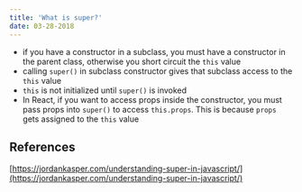 ```yaml
---
title: 'What is super?'
date: 03-28-2018
---
```


- if you have a constructor in a subclass, you must have a constructor in the parent class, otherwise you short circuit the `this` value
- calling `super()` in subclass constructor gives that subclass access to the `this` value
- `this` is not initialized until `super()` is invoked
- In React, if you want to access props inside the constructor, you must pass props into `super()` to access `this.props`. This is because `props` gets assigned to the `this` value



## References

[https://jordankasper.com/understanding-super-in-javascript/](https://jordankasper.com/understanding-super-in-javascript/)